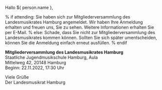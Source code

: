 Hallo ${ person.name },

% if attending:
Sie haben sich zur Mitgliederversammlung des Landesmusikrates Hamburg angemeldet.
Wir haben Ihre Anmeldung erhalten und freuen uns, Sie zu sehen. Weitere
Informationen erhalten Sie per E-Mail.
% else:
Schade, dass Sie nicht zur Mitgliederversammlung des Landesmusikrates kommen
können. Sollten Sie sich später umentscheiden, können Sie die Anmeldung einfach
erneut ausfüllen.
% endif

**Mitgliederversammlung des Landesmusikrates Hamburg**  
Staatliche Jugendmusikschule Hamburg, Aula  
Mittelweg 42, 20148 Hamburg  
Beginn: 22.11.2022, 17:30 Uhr

Viele Grüße  
Der Landesmusikrat Hamburg
